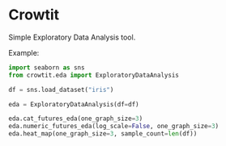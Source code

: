# Crowtit
Simple Exploratory Data Analysis tool.

Example:

```python
import seaborn as sns
from crowtit.eda import ExploratoryDataAnalysis

df = sns.load_dataset("iris")

eda = ExploratoryDataAnalysis(df=df)

eda.cat_futures_eda(one_graph_size=3)
eda.numeric_futures_eda(log_scale=False, one_graph_size=3)
eda.heat_map(one_graph_size=3, sample_count=len(df))
```